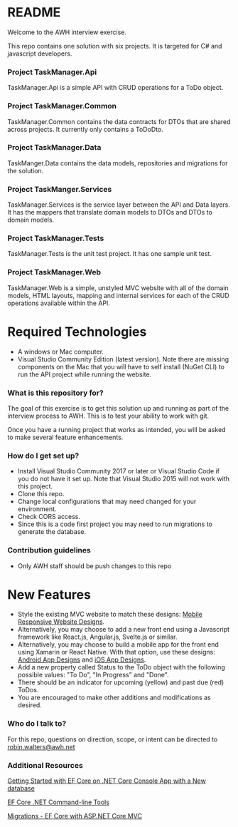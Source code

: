 # README #
Welcome to the AWH interview exercise.

This repo contains one solution with six projects. It is targeted for C# and javascript developers.

### Project TaskManager.Api ###
TaskManager.Api is a simple API with CRUD operations for a ToDo object.

### Project TaskManager.Common ###
TaskManager.Common contains the data contracts for DTOs that are shared across projects. It currently only contains a ToDoDto.

### Project TaskManager.Data ###
TaskManger.Data contains the data models, repositories and migrations for the solution.

### Project TaskManger.Services ###
TaskManager.Services is the service layer between the API and Data layers. It has the mappers that translate domain models to DTOs and DTOs to domain models.

### Project TaskManager.Tests ###
TaskManager.Tests is the unit test project. It has one sample unit test.

### Project TaskManager.Web ###
TaskManager.Web is a simple, unstyled MVC website with all of the domain models, HTML layouts, mapping and internal services for each of the CRUD operations available within the API.


# Required Technologies #

* A windows or Mac computer.
* Visual Studio Community Edition (latest version). Note there are missing components on the Mac that you will have to self install (NuGet CLI) to run the API project while running the website.

### What is this repository for? ###
The goal of this exercise is to get this solution up and running as part of the interview process to AWH. This is to test your ability to work with git.

Once you have a running project that works as intended, you will be asked to make several feature enhancements.

### How do I get set up? ###
* Install Visual Studio Community 2017 or later or Visual Studio Code if you do not have it set up. Note that Visual Studio 2015 will not work with this project.
* Clone this repo.
* Change local configurations that may need changed for your environment.
* Check CORS access.
* Since this is a code first project you may need to run migrations to generate the database.

### Contribution guidelines ###
* Only AWH staff should be push changes to this repo

# New Features #
* Style the existing MVC website to match these designs: [Mobile Responsive Website Designs](https://projects.invisionapp.com/d/main#/projects/prototypes/21209237).
* Alternatively, you may choose to add a new front end using a Javascript framework like React.js, Angular.js, Svelte.js or similar.
* Alternatively, you may choose to build a mobile app for the front end using Xamarin or React Native. With that option, use these designs: [Android App Designs](https://projects.invisionapp.com/d/main#/projects/prototypes/21186629) and [iOS App Designs](https://projects.invisionapp.com/d/main#/projects/prototypes/21203858).
* Add a new property called Status to the ToDo object with the following possible values: "To Do", "In Progress" and "Done".
* There should be an indicator for upcoming (yellow) and past due (red) ToDos.
* You are encouraged to make other additions and modifications as desired.

### Who do I talk to? ###
For this repo, questions on direction, scope, or intent can be directed to robin.walters@awh.net

### Additional Resources ###
[Getting Started with EF Core on .NET Core Console App with a New database](https://docs.microsoft.com/en-us/ef/core/get-started/netcore/new-db-sqlite)

[EF Core .NET Command-line Tools](https://docs.microsoft.com/en-us/ef/core/miscellaneous/cli/dotnet)

[Migrations - EF Core with ASP.NET Core MVC](https://docs.microsoft.com/en-us/aspnet/core/data/ef-mvc/migrations#introduction-to-migrations)
